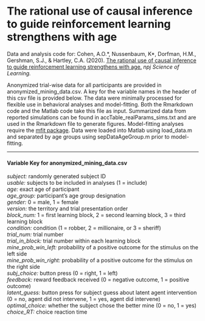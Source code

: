 # The rational use of causal inference to guide reinforcement learning strengthens with age

Data and analysis code for: Cohen, A.O.\*, Nussenbaum, K\*, Dorfman, H.M., Gershman, S.J., & Hartley, C.A. (2020). [The rational use of causal inference to guide reinforcement learning strengthens with age.](https://www.nature.com/articles/s41539-020-00075-3) *npj Science of Learning.*

Anonymized trial-wise data for all participants are provided in anonymized_mining_data.csv. A key for the variable names in the header of this csv file is provided below. The data were minimally processed for flexible use in behavioral analyses and model-fitting. Both the Rmarkdown code and the Matlab code take this file as input. Summarized data from reported simulations can be found in accTable_realParams_sims.txt and are used in the Rmarkdown file to generate figures. Model-fitting analyses require the [mfit package](https://github.com/sjgershm/mfit). Data were loaded into Matlab using load_data.m and separated by age groups using sepDataAgeGroup.m prior to model-fitting.

---
#### Variable Key for anonymized_mining_data.csv 
*subject:* randomly generated subject ID  
*usable:* subjects to be included in analyses (1 = include)  
*age:* exact age of participant  
*age_group:* participant’s age group designation  
*gender:* 0 = male, 1 = female  
*version:* the territory and trial presentation order   
*block_num:* 1 = first learning block, 2 = second learning block, 3 = third learning block  
*condition:* condition (1 = robber, 2 = millionaire, or 3 = sheriff)  
*trial_num:* trial number  
*trial_in_block:* trial number within each learning block  
*mine_prob_win_left:* probability of a positive outcome for the stimulus on the left side  
*mine_prob_win_right:* probability of a positive outcome for the stimulus on the right side  
*subj_choice:* button press (0 = right, 1 = left)  
*feedback:* reward feedback received (0 = negative outcome, 1 = positive outcome)  
*latent_guess:* button press for subject guess about latent agent intervention (0 = no, agent did not intervene, 1 = yes, agent did intervene)  
*optimal_choice:* whether the subject chose the better mine (0 = no, 1 = yes)  
*choice_RT:* choice reaction time  
